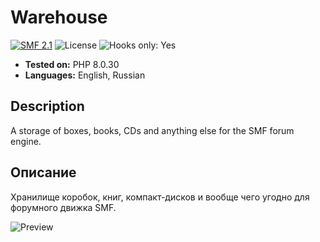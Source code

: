# Warehouse

[![SMF 2.1](https://img.shields.io/badge/SMF-2.1-ed6033.svg?style=flat)](https://github.com/SimpleMachines/SMF2.1)
![License](https://img.shields.io/github/license/dragomano/warehouse)
![Hooks only: Yes](https://img.shields.io/badge/Hooks%20only-YES-blue)

- **Tested on:** PHP 8.0.30
- **Languages:** English, Russian

## Description

A storage of boxes, books, CDs and anything else for the SMF forum engine.

## Описание

Хранилище коробок, книг, компакт-дисков и вообще чего угодно для форумного движка SMF.

![Preview](https://github.com/dragomano/Merge-Double-Posts/assets/229402/024aa912-6c06-4f1f-b5c7-bb8edbd4ccdf)
